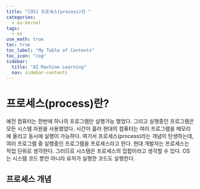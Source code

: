 ```yaml
---
title: "[OS] 프로세스(process)란 " 
categories:
  - os-kernel
tags:
  - os
use_math: true
toc: true
toc_label: "My Table of Contents"
toc_icon: "cog"
sidebar:
  title: "AI Machine Learning"
  nav: sidebar-contents
---
```


# 프로세스(process)란?

예전 컴퓨터는 한번에 하나의 프로그램만 실행가능 했었다. 
그리고 실행중인 프로그램은 모든 시스템 자원을 사용했었다. 
시간이 흘러 현대의 컴퓨터는 여러 프로그램을 메모리에 올리고 동시에 실행이 가능하다. 
여기서 프로세스(process)라는 개념이 탄생하는데, 여러 프로그램 중 실행중인 프로그램을 프로세스라고 한다. 
현대 개발자는 프로세스는 작업 단위로 생각한다. 
그러므로 시스템은 프로세스의 집합이라고 생각할 수 있다. 
OS는 시스템 코드 뿐만 아니라 유저가 실행한 코드도 실행한다. 

## 프로세스 개념

